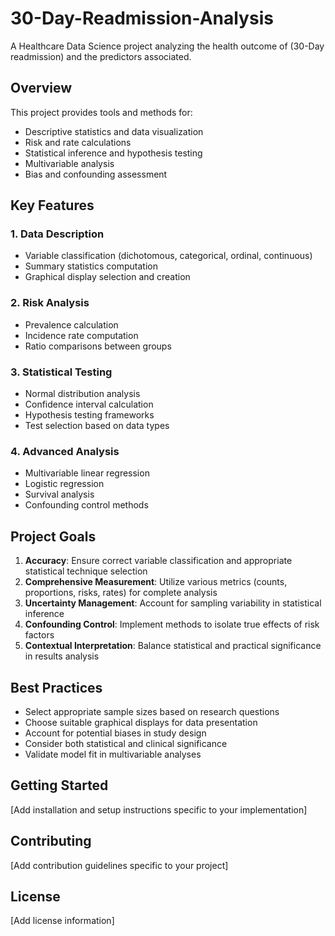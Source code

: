 # 30-Day-Readmission-Analysis
A Healthcare Data Science project analyzing the health outcome of (30-Day readmission) and the predictors associated.

## Overview

This project provides tools and methods for:
- Descriptive statistics and data visualization
- Risk and rate calculations
- Statistical inference and hypothesis testing
- Multivariable analysis
- Bias and confounding assessment

## Key Features

### 1. Data Description
- Variable classification (dichotomous, categorical, ordinal, continuous)
- Summary statistics computation
- Graphical display selection and creation

### 2. Risk Analysis
- Prevalence calculation
- Incidence rate computation
- Ratio comparisons between groups

### 3. Statistical Testing
- Normal distribution analysis
- Confidence interval calculation
- Hypothesis testing frameworks
- Test selection based on data types

### 4. Advanced Analysis
- Multivariable linear regression
- Logistic regression
- Survival analysis
- Confounding control methods

## Project Goals

1. **Accuracy**: Ensure correct variable classification and appropriate statistical technique selection
2. **Comprehensive Measurement**: Utilize various metrics (counts, proportions, risks, rates) for complete analysis
3. **Uncertainty Management**: Account for sampling variability in statistical inference
4. **Confounding Control**: Implement methods to isolate true effects of risk factors
5. **Contextual Interpretation**: Balance statistical and practical significance in results analysis

## Best Practices

- Select appropriate sample sizes based on research questions
- Choose suitable graphical displays for data presentation
- Account for potential biases in study design
- Consider both statistical and clinical significance
- Validate model fit in multivariable analyses

## Getting Started

[Add installation and setup instructions specific to your implementation]

## Contributing

[Add contribution guidelines specific to your project]

## License

[Add license information]
